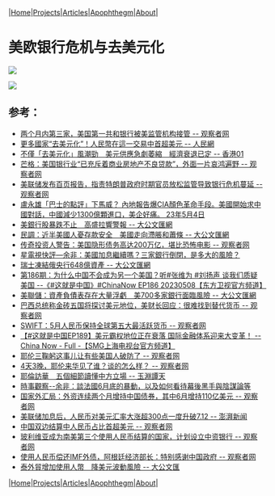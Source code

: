 |[Home](/README.md)|[Projects](/projects.md)|[Articles](/articles.md)|[Apophthegm](/apophthegm.md)|[About](/about.md)|

# 美欧银行危机与去美元化

[![](https://img.youtube.com/vi/oWCougLnOlQ/0.jpg)](https://www.youtube.com/watch?v=oWCougLnOlQ "从美欧银行危机谈起 -- 这就是中国")  

[![](https://img.youtube.com/vi/XN49f16ZE3M/0.jpg)](https://www.youtube.com/watch?v=XN49f16ZE3M "「去美元化」是個多方綜合的結果；補充人民幣被廣泛使用的訊息 -- 余非")  

## 参考：

- [两个月内第三家，美国第一共和银行被美监管机构接管 -- 观察者网](https://www.guancha.cn/internation/2023_05_01_690656.shtml)  
- [更多國家“去美元化”！人民幣在這一交易中首超美元 -- 人民網](http://finance.people.com.cn/BIG5/n1/2023/0430/c1004-32676540.html)  
- [不僅「去美元化」風潮勁　美元供應急劇萎縮　經濟衰退已定 -- 香港01](https://www.hk01.com/%E5%9C%8B%E9%9A%9B%E5%88%86%E6%9E%90/892891/%E4%B8%8D%E5%83%85-%E5%8E%BB%E7%BE%8E%E5%85%83%E5%8C%96-%E9%A2%A8%E6%BD%AE%E5%8B%81-%E7%BE%8E%E5%85%83%E4%BE%9B%E6%87%89%E6%80%A5%E5%8A%87%E8%90%8E%E7%B8%AE-%E7%B6%93%E6%BF%9F%E8%A1%B0%E9%80%80%E5%B7%B2%E5%AE%9A)  
- [芒格：美国银行业“已充斥着商业房地产不良贷款”，外面一片哀鸿遍野 -- 观察者网](https://www.guancha.cn/internation/2023_05_02_690749.shtml)  
- [美联储发布百页报告，指责特朗普政府时期官员放松监管导致银行危机蔓延 -- 观察者网](https://www.guancha.cn/internation/2023_05_02_690723.shtml)  
- [盧永雄「巴士的點評」下馬威？ 內地報告爆CIA顏色革命手段。美國開始求中國對話，中國減少1300億顆進口，美企好痛。 23年5月4日](https://www.youtube.com/watch?v=CSn7MTpVhgA)  
- [美銀行股暴跌不止　高盛拉響警報 -- 大公文匯網](https://www.tkww.hk/a/202305/05/AP64543af9e4b0e38b843736b6.html)  
- [民調：近半美國人憂存款安全　美國走向滯脹和蕭條 -- 大公文匯網](https://www.tkww.hk/a/202305/06/AP645598d4e4b0e5db7260eea2.html)  
- [传奇投资人警告：美国隐形债务高达200万亿，堪比恐怖电影 -- 观察者网](https://www.guancha.cn/economy/2023_05_06_691202.shtml)  
- [星電視快評—余非：美國加息繼續嗎？三家銀行倒閉，是多大的風險？](https://www.youtube.com/watch?v=trkjDQIvF0U)  
- [瑞士凍結俄央行648億資產 -- 大公文匯網](https://www.tkww.hk/a/202305/12/AP645d970ae4b0c614abad660a.html)  
- [第186期：为什么中国不会成为另一个美国？听#张维为 #刘扬声 谈我们质疑美国 --《#这就是中国》#ChinaNow EP186 20230508【东方卫视官方频道】 ](https://www.youtube.com/watch?v=McPvUXKXuos)  
- [美聯儲：資產負債表存在大量浮虧　美700多家銀行面臨風險 -- 大公文匯網](https://www.tkww.hk/a/202305/14/AP64604b89e4b0c614abaef253.html)  
- [巴西总统称金砖五国将探讨美元地位，美财长回应：很难找到替代货币 -- 观察者网](https://www.guancha.cn/internation/2023_06_25_698102.shtml)  
- [SWIFT：5月人民币保持全球第五大最活跃货币 -- 观察者网](https://www.guancha.cn/internation/2023_06_25_698134.shtml)  
- [【#这就是中国EP189】美元霸权地位正在衰落 国际金融体系迎来大变革！ -- China Now - Full -【SMG上海电视台官方频道】](https://www.youtube.com/watch?v=8Rvg-4p9xRA&list=PLGjsh-EBqdUO9fBW0pORjvHUl7tEFoK5p&index=3)  
- [耶伦三鞠躬这事儿让有些美国人破防了 -- 观察者网](https://user.guancha.cn/main/content?id=1037258)  
- [4天3晚，耶伦来华见了谁？谈的怎么样？ -- 观察者网](https://www.guancha.cn/internation/2023_07_10_700364.shtml)  
- [耶倫訪華　五個細節讀懂中方立場 -- 玉淵譚天](https://www.tkww.hk/a/202307/11/AP64ad01f9e4b068c215c10ed3.html)  
- [時事觀察--余非：談法國6月底的暴動，以及如何看待幕後黑手與陰謀論等](https://www.youtube.com/watch?v=KUWXZmFHvWw)  
- [国家外汇局：外资连续两个月增持中国债券，其中6月增持110亿美元 -- 观察者网](https://www.guancha.cn/economy/2023_07_21_701813.shtml)  
- [美联储加息后，人民币对美元汇率大涨超300点一度升破7.12 -- 澎湃新闻](https://www.thepaper.cn/newsDetail_forward_24006194)  
- [中国双边结算中人民币占比首超美元 -- 观察者网](https://www.guancha.cn/internation/2023_07_27_702727.shtml)  
- [玻利维亚成为南美第三个使用人民币结算的国家，计划设立中资银行 -- 观察者网](https://www.guancha.cn/internation/2023_07_29_702998.shtml)  
- [使用人民币偿还IMF外债，阿根廷经济部长：特别感谢中国政府 -- 观察者网](https://www.guancha.cn/economy/2023_08_01_703466.shtml)  
- [泰外貿增加使用人幣　降美元波動風險 -- 大公文匯](https://www.tkww.hk/a/202308/10/AP64d43ff0e4b068c215da28bd.html)  

|[Home](/README.md)|[Projects](/projects.md)|[Articles](/articles.md)|[Apophthegm](/apophthegm.md)|[About](/about.md)|

